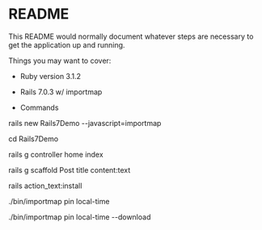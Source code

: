 # README

This README would normally document whatever steps are necessary to get the
application up and running.

Things you may want to cover:

* Ruby version 3.1.2

* Rails 7.0.3 w/ importmap

* Commands

rails new Rails7Demo --javascript=importmap

cd Rails7Demo

rails g controller home index

rails g scaffold Post title content:text

rails action_text:install

./bin/importmap pin local-time

./bin/importmap pin local-time --download
